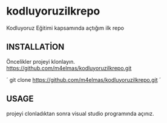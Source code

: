 # kodluyoruzilkrepo
Kodluyoruz Eğitimi kapsamında açtığım ilk repo


## INSTALLATİON

Öncelikler projeyi klonlayın. https://github.com/m4elmas/kodluyoruzilkrepo.git

´ git clone https://github.com/m4elmas/kodluyoruzilkrepo.git ´

## USAGE

projeyi clonladıktan sonra visual studio programında açınız.
